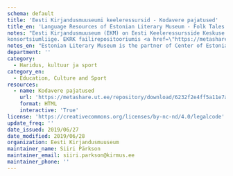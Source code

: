 ```yaml
---
schema: default
title: 'Eesti Kirjandusmuuseumi keeleressursid - Kodavere pajatused'
title_en: 'Language Resources of Estonian Literary Museum - Folk Tales in Kodavere Parish'
notes: "Eesti Kirjandusmuuseum (EKM) on Eesti Keeleressursside Keskuse (<a href=\"https://keeleressursid.ee/et/eesti-keeleressursside-keskus\">EKRK</a>) 
konsortsiumliige. EKRK failirepositooriumis <a href=\"https://metashare.ut.ee/repository/search/?q=Eesti+Kirjandusmuuseum\">Metashare</a> on registreeritud ja kättesaadavaks tehtud mitmeid Eesti Kirjandusmuuseumi kogude materjale, nagu näiteks Eesti mõistatused, Kodavere pajatused, anekdoodid, Eesti 1920ndate aastate kirjanduskriitikakorpus. Erinevatel resurssidel on erinevad litsentsid ja neist tulenevad kasutuspiirangud."
notes_en: "Estonian Literary Museum is the partner of Center of Estonian Language Resources (<a href=\"https://keeleressursid.ee/en/\">CELR</a>). The CELR file repository <a href=\"https://metashare.ut.ee/repository/search/?q=Eesti+Kirjandusmuuseum\">Metashare</a> has registered and made available several Estonian Literary Museum's collection's materials. Different resources have different licenses and restrictions on use."
department: ''
category:
  - Haridus, kultuur ja sport
category_en:
  - Education, Culture and Sport
resources:
  - name: Kodavere pajatused
    url: 'https://metashare.ut.ee/repository/download/6232f2e4ff5a11e7a6e4005056b400247397ec9c28be49ffac7253c5d586dbec/'
    format: HTML
    interactive: 'True'
license: 'https://creativecommons.org/licenses/by-nc-nd/4.0/legalcode'
update_freq: ''
date_issued: 2019/06/27
date_modified: 2019/06/28
organization: Eesti Kirjandusmuuseum
maintainer_name: Siiri Pärkson
maintainer_email: siiri.parkson@kirmus.ee
maintainer_phone: ''
---
```

